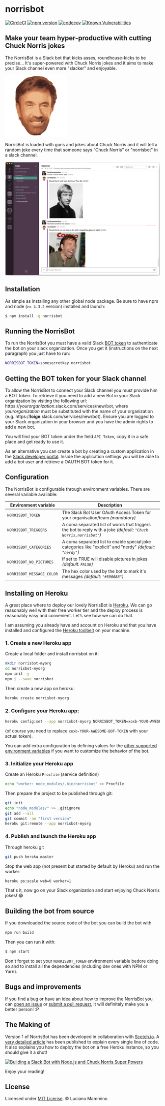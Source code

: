 # norrisbot

[![CircleCI](https://circleci.com/gh/lmammino/norrisbot.svg?style=shield)](https://circleci.com/gh/lmammino/norrisbot) [![npm version](https://badge.fury.io/js/norrisbot.svg)](http://badge.fury.io/js/norrisbot) [![codecov](https://codecov.io/gh/lmammino/norrisbot/branch/master/graph/badge.svg)](https://codecov.io/gh/lmammino/norrisbot)
[![Known Vulnerabilities](https://snyk.io/test/github/lmammino/norrisbot/badge.svg)](https://snyk.io/test/github/lmammino/norrisbot)

## Make your team hyper-productive with cutting Chuck Norris jokes

The NorrisBot is a Slack bot that kicks asses, roundhouse-kicks to be precise... It's super-powered with Chuck Norris jokes and it aims to make your Slack channel even more "slacker" and enjoyable.

![Chuck Norris face](assets/norrisbot-logo-small.png)

NorrisBot is loaded with guns and jokes about Chuck Norris and it will tell a random joke every time that someone says “Chuck Norris” or "norrisbot" in a slack channel.

![Norrisbot in action](assets/screenshot.png)


## Installation

As simple as installing any other global node package. Be sure to have npm and node (`>= 4.3.2` version) installed and launch:

```bash
$ npm install -g norrisbot
```


## Running the NorrisBot

To run the NorrisBot you must have a valid Slack [BOT token](#getting-the-bot-token-for-your-slack-channel) to authenticate the bot on your slack organization. Once you get it (instructions on the next paragraph) you just have to run:


```bash
NORRISBOT_TOKEN=somesecretkey norrisbot
```


## Getting the BOT token for your Slack channel

To allow the NorrisBot to connect your Slack channel you must provide him a BOT token. To retrieve it you need to add a new Bot in your Slack organization by visiting the following url: https://*yourorganization*.slack.com/services/new/bot, where *yourorganization* must be substituted with the name of your organization (e.g. https://**loige**.slack.com/services/new/bot). Ensure you are logged to your Slack organization in your browser and you have the admin rights to add a new bot.

You will find your BOT token under the field `API Token`, copy it in a safe place and get ready to use it.

As an alternative you can create a bot by creating a custom application in the [Slack developer portal](https://api.slack.com/apps). Inside the application settings you will be able to add a bot user and retrieve a OAUTH BOT token for it.


## Configuration

The NorrisBot is configurable through environment variables. There are several variable available:


| Environment variable | Description |
|----------------------|-------------|
| `NORRISBOT_TOKEN` | The Slack Bot User OAuth Access Token for your organisation/team *(mandatory)* |
| `NORRISBOT_TRIGGERS` |  A coma separated list of words that triggers the bot to reply with a joke *(default: `"Chuck Norris,norrisbot"`)* |
| `NORRISBOT_CATEGORIES` | A coma separated list to enable special joke categories like "explicit" and "nerdy" *(default: `"nerdy"`)* |
| `NORRISBOT_NO_PICTURES` | If set to TRUE will disable pictures in jokes *(default: `FALSE`)* |
| `NORRISBOT_MESSAGE_COLOR` | The hex color used by the bot to mark it's messages *(default: `"#590088"`)* |


## Installing on Heroku

A great place where to deploy our lovely NorrisBot is [Heroku](https://heroku.com). We can go reasonably well with their free worker tier and the deploy process is reasonably easy and convenient. Let’s see how we can do that.

I am assuming you already have and account on Heroku and that you have installed and configured the [Heroku toolbelt](https://devcenter.heroku.com/articles/heroku-cli) on your machine.

### 1. Create a new Heroku app

Create a local folder and install norrisbot on it:

```bash
mkdir norrisbot-myorg
cd norrisbot-myorg
npm init -y
npm i --save norrisbot
```

Then create a new app on heroku:

```bash
heroku create norrisbot-myorg
```

### 2. Configure your Heroku app:

```bash
heroku config:set --app norrisbot-myorg NORRISBOT_TOKEN=xoxb-YOUR-AWESOME-BOT-TOKEN
```

(of course you need to replace `xoxb-YOUR-AWESOME-BOT-TOKEN` with your actual token).

You can add extra configuration by defining values for the [other supported environment variables](#configuration) if you want to customize the behavior of the bot.

### 3. Initialize your Heroku app

Create an Heroku `Procfile` (service definition)

```bash
echo "worker: node_modules/.bin/norrisbot" >> Procfile
```

Then prepare the project to be published through git:

```bash
git init
echo "node_modules/" >> .gitignore
git add --all
git commit -am "first version"
heroku git:remote --app norrisbot-myorg
```

### 4. Publish and launch the Heroku app

Through heroku git

```bash
git push heroku master
```

Stop the web app (not present but started by default by Heroku) and run the worker:

```bash
heroku ps:scale web=0 worker=1
```

That's it, now go on your Slack organization and start enjoying Chuck Norris jokes! 😂


## Building the bot from source

If you downloaded the source code of the bot you can build the bot with

```bash
npm run build
```

Then you can run it with:

```bash
$ npm start
```

Don't forget to set your `NORRISBOT_TOKEN` environment variable bedore doing so and to install all the dependencies (including dev ones with NPM or Yarn).


## Bugs and improvements

If you find a bug or have an idea about how to improve the NorrisBot you can [open an issue](https://github.com/lmammino/norrisbot/issues) or [submit a pull request](https://github.com/lmammino/norrisbot/pulls), it will definitely make you a better person! :P


## The Making of

Version 1 of NorrisBot has been developed in collaboration with [Scotch.io](https://scotch.io). A [very detailed article](https://scotch.io/tutorials/building-a-slack-bot-with-node-js-and-chuck-norris-super-powers) has been published to explain every single line of code. It also explains you how to deploy the bot on a free Heroku instance, so you should give it a shot!

[![Building a Slack Bot with Node.js and Chuck Norris Super Powers](https://scotch.io/wp-content/uploads/2015/09/build-a-slack-bot-with-node-and-chuck-norris-super-powers.png)](https://scotch.io/tutorials/building-a-slack-bot-with-node-js-and-chuck-norris-super-powers)

Enjoy your reading!


## License

Licensed under [MIT License](LICENSE). © Luciano Mammino.
